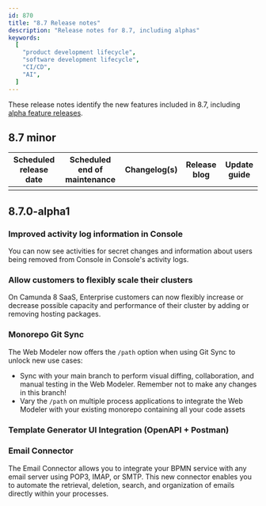 ```yaml
---
id: 870
title: "8.7 Release notes"
description: "Release notes for 8.7, including alphas"
keywords:
  [
    "product development lifecycle",
    "software development lifecycle",
    "CI/CD",
    "AI",
  ]
---
```


These release notes identify the new features included in 8.7, including [alpha feature releases](/reference/alpha-features.md).

## 8.7 minor

| Scheduled release date | Scheduled end of maintenance | Changelog(s) | Release blog | Update guide |
| ---------------------- | ---------------------------- | ------------ | ------------ | ------------ |
|                        |                              |              |              |              |

## 8.7.0-alpha1

### Improved activity log information in Console

<!-- https://github.com/camunda/product-hub/issues/2528 -->

You can now see activities for secret changes and information about users being removed from Console in Console's activity logs.

### Allow customers to flexibly scale their clusters

<!-- https://github.com/camunda/product-hub/issues/2515 -->

On Camunda 8 SaaS, Enterprise customers can now flexibly increase or decrease possible capacity and performance of their cluster by adding or removing hosting packages.

### Monorepo Git Sync

<!-- https://github.com/camunda/product-hub/issues/2503 -->

The Web Modeler now offers the `/path` option when using Git Sync to unlock new use cases:

- Sync with your main branch to perform visual diffing, collaboration, and manual testing in the Web Modeler. Remember not to make any changes in this branch!
- Vary the `/path` on multiple process applications to integrate the Web Modeler with your existing monorepo containing all your code assets

### Template Generator UI Integration (OpenAPI + Postman)

<!-- https://github.com/camunda/product-hub/issues/2049 -->

### Email Connector

<!-- https://github.com/camunda/product-hub/issues/2430 -->

The Email Connector allows you to integrate your BPMN service with any email server using POP3, IMAP, or SMTP. This new connector enables you to automate the retrieval, deletion, search, and organization of emails directly within your processes.
